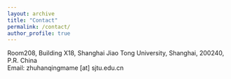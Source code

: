 ```yaml
---
layout: archive
title: "Contact"
permalink: /contact/
author_profile: true
---
```


Room208, Building X18, Shanghai Jiao Tong University, Shanghai, 200240, P.R. China<br>
Email: zhuhanqingmame [at] sjtu.edu.cn
